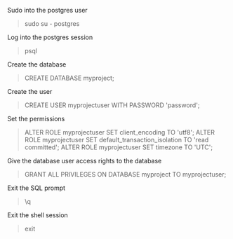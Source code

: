 Sudo into the postgres user
> sudo su - postgres

Log into the postgres session
> psql

Create the database
> CREATE DATABASE myproject;

Create the user
> CREATE USER myprojectuser WITH PASSWORD 'password';

Set the permissions
> ALTER ROLE myprojectuser SET client_encoding TO 'utf8';
> ALTER ROLE myprojectuser SET default_transaction_isolation TO 'read committed';
> ALTER ROLE myprojectuser SET timezone TO 'UTC';

Give the database user access rights to the database
> GRANT ALL PRIVILEGES ON DATABASE myproject TO myprojectuser;

Exit the SQL prompt
> \q

Exit the shell session
> exit
